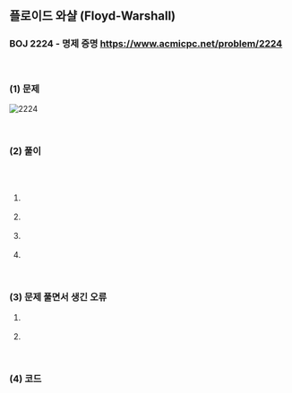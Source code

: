 ## 플로이드 와샬 (Floyd-Warshall) 
### BOJ 2224 - 명제 증명      <https://www.acmicpc.net/problem/2224>

<br>

### (1) 문제 ###
![2224](https://user-images.githubusercontent.com/83392219/142710888-0c7e678d-9c3f-445d-80dc-5435fb72fe22.JPG)

<br>

### (2) 풀이 ###

 <br><br>


1. <br><br>
2. <br><br>
3. <br><br>
4. 

<br>

### (3) 문제 풀면서 생긴 오류 ###
1.  <br><br>
2. 



<br>

### (4) 코드 ###

```csharp

```
